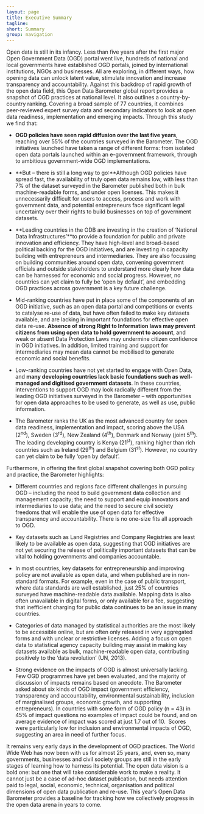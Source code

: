 ```yaml
---
layout: page
title: Executive Summary
tagline: 
short: Summary
group: navigation
---
```


Open data is still in its infancy. Less than five years after the first
major Open Government Data (OGD) portal went live, hundreds of national
and local governments have established OGD portals, joined by
international institutions, NGOs and businesses. All are exploring, in
different ways, how opening data can unlock latent value, stimulate
innovation and increase transparency and accountability. Against this
backdrop of rapid growth of the open data field, this Open Data
Barometer global report provides a snapshot of OGD practices at national
level. It also outlines a country-by-country ranking. Covering a broad
sample of 77 countries, it combines peer-reviewed expert survey data and
secondary indicators to look at open data readiness, implementation and
emerging impacts. Through this study we find that: 

-   **OGD policies have seen rapid diffusion over the last five years**,
    reaching over 55% of the countries surveyed in the Barometer. The
    OGD initiatives launched have taken a range of different forms: from
    isolated open data portals launched within an e-government
    framework, through to ambitious government-wide OGD
    implementations. 

-   **But – there is still a long way to go:**Although OGD policies have
    spread fast, the availability of truly open data remains low, with
    less than 7% of the dataset surveyed in the Barometer published both
    in bulk machine-readable forms, and under open licenses. This makes
    it unnecessarily difficult for users to access, process and work
    with government data, and potential entrepreneurs face significant
    legal uncertainty over their rights to build businesses on top of
    government datasets. 

-   **Leading countries in the ODB are investing in the creation of
    ‘National Data Infrastructures’**to provide a foundation for public
    and private innovation and efficiency. They have high-level and
    broad-based political backing for the OGD initiatives, and are
    investing in capacity building with entrepreneurs and
    intermediaries. They are also focussing on building
    communities around open data, convening government officials and
    outside stakeholders to understand more clearly how data can be
    harnessed for economic and social progress. However, no countries
    can yet claim to fully be ‘open by default’, and embedding OGD
    practices across government is a key future challenge.

-   Mid-ranking countries have put in place some of the components of an
    OGD initiative, such as an open data portal and competitions or
    events to catalyse re-use of data, but have often failed to make key
    datasets available, and are lacking in important foundations for
    effective open data re-use. **Absence of strong Right to Information
    laws may prevent citizens from using open data to hold government to
    account**, and weak or absent Data Protection Laws may undermine
    citizen confidence in OGD initiatives. In addition, limited training
    and support for intermediaries may mean data cannot be mobilised to
    generate economic and social benefits. 

-   Low-ranking countries have not yet started to engage with Open Data,
    and **many developing countries lack basic foundations such as
    well-managed and digitised government datasets**. In these
    countries, interventions to support OGD may look radically different
    from the leading OGD initiatives surveyed in the Barometer – with
    opportunities for open data approaches to be used to generate, as
    well as use, public information.

-   The Barometer ranks the UK as the most advanced country for open
    data readiness, implementation and impact, scoring above the USA
    (2<sup>nd</sup>), Sweden (3<sup>rd</sup>), New Zealand (4<sup>th</sup>), Denmark and Norway
    (joint 5<sup>th</sup>). The leading developing country is Kenya (21<sup>st</sup>),
    ranking higher than rich countries such as Ireland (29<sup>th</sup>) and
    Belgium (31<sup>st</sup>). However, no country can yet claim to be fully
    ‘open by default’.

Furthermore, in offering the first global snapshot covering both OGD
policy and practice, the Barometer highlights:

-   Different countries and regions face different challenges in
    pursuing OGD – including the need to build government data
    collection and management capacity; the need to support and equip
    innovators and intermediaries to use data; and the need to secure
    civil society freedoms that will enable the use of open data for
    effective transparency and accountability. There is no one-size fits
    all approach to OGD.

-   Key datasets such as Land Registries and Company Registries are
    least likely to be available as open data, suggesting that OGD
    initiatives are not yet securing the release of politically
    important datasets that can be vital to holding governments and
    companies accountable. 

-   In most countries, key datasets for entrepreneurship and improving
    policy are not available as open data, and when published are in
    non-standard formats. For example, even in the case of public
    transport, where data standards are well established, just 25% of
    countries surveyed have machine-readable data available. Mapping
    data is also often unavailable in digital forms, or only available
    for a fee, suggesting that inefficient charging for public data
    continues to be an issue in many countries.

-   Categories of data managed by statistical authorities are the most
    likely to be accessible online, but are often only released in very
    aggregated forms and with unclear or restrictive licenses. Adding a
    focus on open data to statistical agency capacity building may
    assist in making key datasets available as bulk, machine-readable
    open data, contributing positively to the ‘data revolution’ (UN,
    2013). 

-   Strong evidence on the impacts of OGD is almost universally lacking.
    Few OGD programmes have yet been evaluated, and the majority of
    discussion of impacts remains based on anecdote. The Barometer asked
    about six kinds of OGD impact (government efficiency, transparency
    and accountability, environmental sustainability, inclusion of
    marginalised groups, economic growth, and supporting entrepreneurs).
    In countries with some form of OGD policy (n = 43) in 45% of impact
    questions no examples of impact could be found, and on average
    evidence of impact was scored at just 1.7 out of 10.  Scores were
    particularly low for inclusion and environmental impacts of OGD,
    suggesting an area in need of further focus. 

It remains very early days in the development of OGD practices. The
World Wide Web has now been with us for almost 25 years, and, even so,
many governments, businesses and civil society groups are still in the
early stages of learning how to harness its potential. The open data
vision is a bold one: but one that will take considerable work to make a
reality. It cannot just be a case of ad-hoc dataset publication, but
needs attention paid to legal, social, economic, technical, organisation
and political dimensions of open data publication and re-use. This
year’s Open Data Barometer provides a baseline for tracking how we
collectively progress in the open data arena in years to come. 
